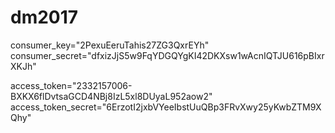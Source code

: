 # dm2017

consumer_key="2PexuEeruTahis27ZG3QxrEYh"
consumer_secret="dfxizJjS5w9FqYDGQYgKI42DKXsw1wAcnIQTJU616pBIxrXKJh"

access_token="2332157006-BXKX6flDvtsaGCD4NBj8IzL5xl8DUyaL952aow2"
access_token_secret="6ErzotI2jxbVYeeIbstUuQBp3FRvXwy25yKwbZTM9XQhy"
